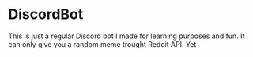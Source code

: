 # DiscordBot
This is just a regular Discord bot I made for learning purposes and fun.
It can only give you a random meme trought Reddit API.
Yet